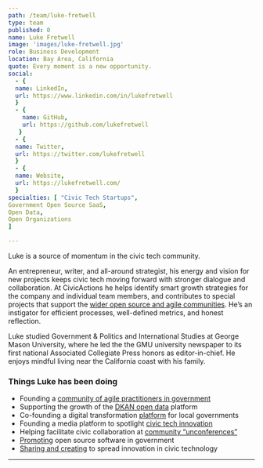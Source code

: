```yaml
---
path: /team/luke-fretwell
type: team
published: 0
name: Luke Fretwell
image: 'images/luke-fretwell.jpg'
role: Business Development
location: Bay Area, California
quote: Every moment is a new opportunity.
social: 
  - {
  name: LinkedIn,
  url: https://www.linkedin.com/in/lukefretwell
  }
  - {
    name: GitHub,
    url: https://github.com/lukefretwell
   }
  - {
  name: Twitter,
  url: https://twitter.com/lukefretwell
  }
  - {
  name: Website,
  url: https://lukefretwell.com/
  }
specialties: [ "Civic Tech Startups",
Government Open Source SaaS,
Open Data,
Open Organizations
]

---
```

Luke is a source of momentum in the civic tech community. 

An entrepreneur, writer, and all-around strategist, his energy and vision for new projects keeps civic tech moving forward with stronger dialogue and collaboration. At CivicActions he helps identify smart growth strategies for the company and individual team members, and contributes to special projects that support the [wider open source and agile communities](https://civicactions.com/communities/). He’s an instigator for efficient processes, well-defined metrics, and honest reflection.

Luke studied Government & Politics and International Studies at George Mason University, where he led the the GMU university newspaper to its first national Associated Collegiate Press honors as editor-in-chief. He enjoys mindful living near the California coast with his family.




### Things Luke has been doing
* Founding a [community of agile practitioners in government](https://www.agilegovleaders.org/)
* Supporting the growth of the [DKAN open data](https://getdkan.org/about/) platform
* Co-founding a digital transformation [platform](https://proudcity.com/) for local governments
* Founding a media platform to spotlight [civic tech innovation](https://govfresh.com/)
* Helping facilitate civic collaboration at [community “unconferences”](http://citycamp.com/)
* [Promoting](http://opensourceforamerica.org/) open source software in government
* [Sharing and creating](http://lukefretwell.com/) to spread innovation in civic technology


-------------------------------

